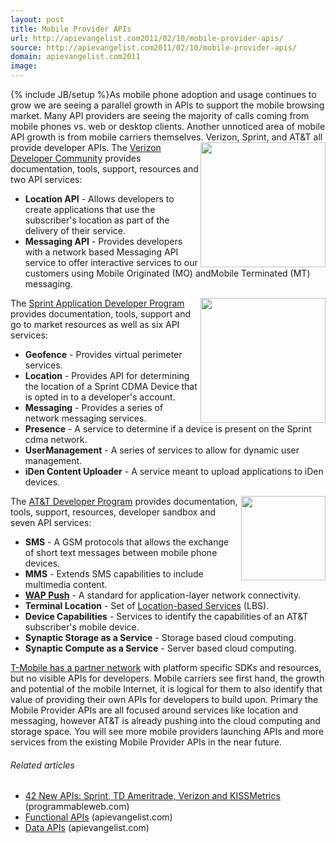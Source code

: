 ```yaml
---
layout: post
title: Mobile Provider APIs
url: http://apievangelist.com2011/02/10/mobile-provider-apis/
source: http://apievangelist.com2011/02/10/mobile-provider-apis/
domain: apievangelist.com2011
image: 
---
```

{% include JB/setup %}As mobile phone adoption and usage continues to grow we are seeing a parallel growth in APIs to support the mobile browsing market.
Many API providers are seeing the majority of calls coming from mobile phones vs. web or desktop clients.
Another unnoticed area of mobile API growth is from mobile carriers themselves. Verizon, Sprint, and AT&amp;T all provide developer APIs.
<a href="http://developer.verizon.com/" target="_blank"><img src="http://kinlane-productions.s3.amazonaws.com/telcos/verizon-wireless.jpeg"  width="200" align="right" /></a>The <a href="http://developer.verizon.com/" target="_blank">Verizon Developer Community</a> provides documentation, tools, support, resources and two API services:
<ul>
     <li>
          <strong>Location API</strong> - Allows developers to create applications that use the subscriber's location as part of the delivery of their service.
     </li>
     <li>
          <strong>Messaging API</strong> - Provides developers with a network based Messaging API service to offer interactive services to our customers using Mobile Originated (MO) andMobile Terminated (MT) messaging.
     </li>
</ul><a href="http://developer.sprint.com/site/global/home/p_home.jsp" target="_blank"><img src="http://kinlane-productions.s3.amazonaws.com/telcos/sprint.jpg"  width="200" align="right" /></a>The <a href="http://developer.sprint.com/site/global/home/p_home.jsp" target="_blank">Sprint Application Developer Program</a> provides documentation, tools, support and go to market resources as well as six API services:
<ul>
     <li>
          <strong>Geofence</strong> - Provides virtual perimeter services.
     </li>
     <li>
          <strong>Location</strong> - Provides API for determining the location of a Sprint CDMA Device that is opted in to a developer's account.
     </li>
     <li>
          <strong>Messaging</strong> - Provides a series of network messaging services.
     </li>
     <li>
          <strong>Presence</strong> - A service to determine if a device is present on the Sprint cdma network.
     </li>
     <li>
          <strong>UserManagement</strong> - A series of services to allow for dynamic user management.
     </li>
     <li>
          <strong>iDen Content Uploader</strong> - A service meant to upload applications to iDen devices.
     </li>
</ul><a href="http://kinlane-productions.s3.amazonaws.com/telcos/att-logo.jpg" target="_blank"><img src="http://kinlane-productions.s3.amazonaws.com/telcos/att-logo.jpg"  width="135" align="right" /></a>The <a href="http://kinlane-productions.s3.amazonaws.com/telcos/att-logo.jpg" target="_blank">AT&amp;T Developer Program</a> provides documentation, tools, support, resources, developer sandbox and seven API services:
<ul>
     <li>
          <strong>SMS</strong> - A GSM protocols that allows the exchange of short text messages between mobile phone devices.
     </li>
     <li>
          <strong>MMS</strong> - Extends SMS capabilities to include multimedia content.
     </li>
     <li>
          <strong><a class="zem_slink" title="Wireless Application Protocol" rel="wikipedia" href="http://en.wikipedia.org/wiki/Wireless_Application_Protocol">WAP Push</a></strong> - A standard for application-layer network connectivity.
     </li>
     <li>
          <strong>Terminal Location</strong> - Set of <a class="zem_slink" title="Location-based service" rel="wikipedia" href="http://en.wikipedia.org/wiki/Location-based_service">Location-based Services</a> (LBS).
     </li>
     <li>
          <strong>Device Capabilities</strong> - Services to identify the capabilities of an AT&amp;T subscriber's mobile device.
     </li>
     <li>
          <strong>Synaptic Storage as a Service</strong> - Storage based cloud computing.
     </li>
     <li>
          <strong>Synaptic Compute as a Service</strong> - Server based cloud computing.
     </li>
</ul><a href="http://developer.t-mobile.com/site/global/home/p_home.jsp" target="_blank">T-Mobile has a partner network</a> with platform specific SDKs and resources, but no visible APIs for developers.
Mobile carriers see first hand, the growth and potential of the mobile Internet, it is logical for them to also identify that value of providing their own APIs for developers to build upon.
Primary the Mobile Provider APIs are all focused around services like location and messaging, however AT&amp;T is already pushing into the cloud computing and storage space.
You will see more mobile providers launching APIs and more services from the existing Mobile Provider APIs in the near future.
<h6 class="zemanta-related-title c2">
     Related articles
</h6>
<ul class="zemanta-article-ul">
     <li class="zemanta-article-ul-li">
          <a href="http://blog.programmableweb.com/2011/02/06/42-new-apis-sprint-td-ameritrade-verizon-and-kissmetrics/">42 New APIs: Sprint, TD Ameritrade, Verizon and KISSMetrics</a> (programmableweb.com)
     </li>
     <li class="zemanta-article-ul-li">
          <a href="http://blog.apievangelist.com/2011/01/30/functional-apis/">Functional APIs</a> (apievangelist.com)
     </li>
     <li class="zemanta-article-ul-li">
          <a href="http://blog.apievangelist.com/2011/01/27/data-apis/">Data APIs</a> (apievangelist.com)
     </li>
</ul>
